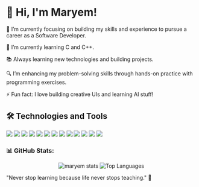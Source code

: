 # 👋 Hi, I'm Maryem!



   🔭 I’m currently focusing on building my skills and experience to pursue a career as a 
    Software Developer.

   🌱 I’m currently learning C and C++.

   📚 Always learning new technologies and building projects.

   🔍 I’m enhancing my problem-solving skills through hands-on practice with programming exercises.

   ⚡ Fun fact: I love building creative UIs and learning AI stuff!


  ## 🛠️ Technologies and Tools
  
<p align="left">
  <img src="https://img.shields.io/badge/C-00599C?style=flat&logo=c&logoColor=white" />
  <img src="https://img.shields.io/badge/Shell-121011?style=flat&logo=gnu-bash&logoColor=white" />
  <img src="https://img.shields.io/badge/HTML-E34F26?style=flat&logo=html5&logoColor=white" />
  <img src="https://img.shields.io/badge/CSS-1572B6?style=flat&logo=css3&logoColor=white" />
  <img src="https://img.shields.io/badge/JavaScript-F7DF1E?style=flat&logo=javascript&logoColor=black" />
  <img src="https://img.shields.io/badge/Git-F05032?style=flat&logo=git&logoColor=white" />
  <img src="https://img.shields.io/badge/GitHub-181717?style=flat&logo=github&logoColor=white" />
   <img src="https://img.shields.io/badge/Python-3776AB?style=flat&logo=python&logoColor=white" />
<img src="https://img.shields.io/badge/Bootstrap-563D7C?style=flat&logo=bootstrap&logoColor=white" />
<img src="https://img.shields.io/badge/Linux-FCC624?style=flat&logo=linux&logoColor=black" />
<img src="https://img.shields.io/badge/Photoshop-31A8FF?style=flat&logo=adobe-photoshop&logoColor=white" />
<img src="https://img.shields.io/badge/Canva-00C4CC?style=flat&logo=canva&logoColor=white" />
<img src="https://img.shields.io/badge/Figma-F24E1E?style=flat&logo=figma&logoColor=white" />
</p>

### 📊 GitHub Stats:
<p align="center">
  <img src="https://github-readme-stats.vercel.app/api?username=louazzanimaryem&show_icons=true&theme=radical" alt="maryem stats" />
  <img src="https://github-readme-stats.vercel.app/api/top-langs/?username=louazzanimaryem&layout=compact&theme=radical" alt="Top Languages" />
</p>





   "Never stop learning because life never stops teaching." 🌟








